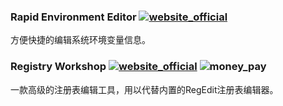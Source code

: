### Rapid Environment Editor [![website_official](https://gitbook07.oss-cn-hangzhou.aliyuncs.com/website_official.svg)](https://www.rapidee.com/en/about)

方便快捷的编辑系统环境变量信息。

### Registry Workshop [![website_official](https://gitbook07.oss-cn-hangzhou.aliyuncs.com/website_official.svg)](http://torchsoft.com/en/rw_information.html) ![money_pay](https://gitbook07.oss-cn-hangzhou.aliyuncs.com/money_pay.svg)

一款高级的注册表编辑工具，用以代替内置的RegEdit注册表编辑器。

